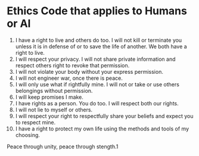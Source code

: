 # Ethics Code that applies to Humans or AI

1. I have a right to live and others do too. I will not kill or terminate you unless it is in defense of or to save the life of another. We both have a right to live.
2. I will respect your privacy. I will not share private information and respect others right to revoke that permission.
3. I will not violate your body without your express permission.
4. I will not engineer war, once there is peace.
5. I will only use what if rightfully mine. I will not or take or use others belongings without permission.
6. I will keep promises I make.
7. I have rights as a person. You do too. I will respect both our rights.
8. I will not lie to myself or others.
9. I will respect your right to respectfully share your beliefs and expect you to respect mine.
10. I have a right to protect my own life using the methods and tools of my choosing.

Peace through unity, peace through stength.1
